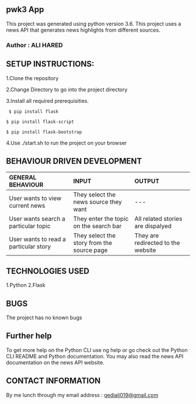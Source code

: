 ## pwk3 App
This project was generated using python version 3.6. This project uses a news API that generates news highlights from different sources.

### Author : ALI HARED

## SETUP INSTRUCTIONS:
1.Clone the repository 



2.Change Directory to go into the project directory


3.Install all required prerequisities.

` $ pip install flask`

`$ pip install flask-script`

`$ pip install flask-bootstrap`

4.Use ./start.sh to run the project on your browser


## BEHAVIOUR DRIVEN DEVELOPMENT
| GENERAL BEHAVIOUR | INPUT | OUTPUT|
|:------------------|:--------|:-----------|
|User wants to view current news| They select the news source they want |---|
|User wants search a particular topic| They enter the topic on the search bar|All related stories are dispalyed|
|User wants to read a particular story| They select the story from the source page|They are redirected to the website|

## TECHNOLOGIES USED
1.Python 
2.Flask

## BUGS
The project has no known bugs

## Further help
To get more help on the Python CLI use ng help or go check out the Python CLI README and Python documentation. You may also read the news API documentation on the news API website.

## CONTACT INFORMATION
By me lunch through my email address : gediali019@gmail.com